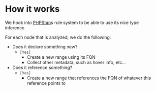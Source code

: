 # How it works

We hook into [PHPStan](https://phpstan.org)s rule system to be able to use its 
nice type inference.

For each node that is analyzed, we do the following:

- Does it declare something new?
  - `[Yes]` 
    - Create a new range using its FQN
    - Collect other metadata, such as hover info, etc...
- Does it reference something?
  - `[Yes]` 
    - Create a new range that references the FQN of whatever this 
      reference points to